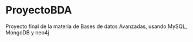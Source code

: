 # ProyectoBDA
Proyecto final de la materia de Bases de datos Avanzadas, usando MySQL, MongoDB y neo4j
